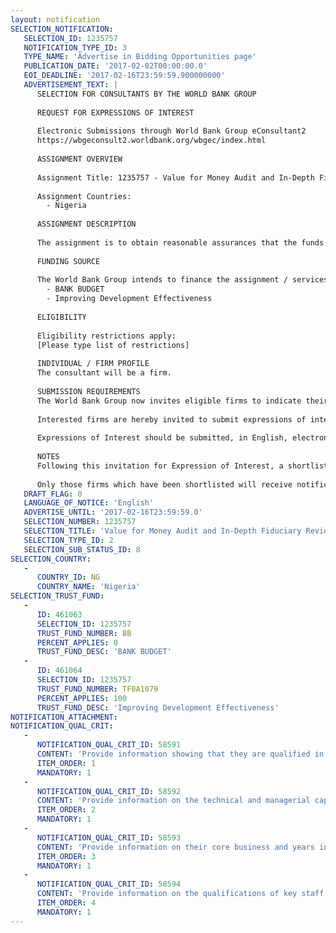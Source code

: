 ```yaml
---
layout: notification
SELECTION_NOTIFICATION: 
   SELECTION_ID: 1235757
   NOTIFICATION_TYPE_ID: 3
   TYPE_NAME: 'Advertise in Bidding Opportunities page'
   PUBLICATION_DATE: '2017-02-02T00:00:00.0'
   EOI_DEADLINE: '2017-02-16T23:59:59.900000000'
   ADVERTISEMENT_TEXT: |
      SELECTION FOR CONSULTANTS BY THE WORLD BANK GROUP
      
      REQUEST FOR EXPRESSIONS OF INTEREST
      
      Electronic Submissions through World Bank Group eConsultant2
      https://wbgeconsult2.worldbank.org/wbgec/index.html
      
      ASSIGNMENT OVERVIEW
      
      Assignment Title: 1235757 - Value for Money Audit and In-Depth Fiduciary Review of the Nigeria Federal Ministry of Health and its Agencies.
      
      Assignment Countries:
        - Nigeria
      
      ASSIGNMENT DESCRIPTION
      
      The assignment is to obtain reasonable assurances that the funds provided for service delivery through a number of federal health institutions (agencies, departments, and individual hospitals) are being used for the intended purposes, with economy, efficiency and effectiveness, and the systems and procedures in place are of sound standard and are applied effectively and consistently. The assignment will seek to accomplish an in-depth review of the financial management practices in those agencies, including the internal governance and oversight arrangements, as well as the performance (efficiency and effectiveness) in use of funds and of the supply chain management in the procurement system for goods, services, and capital. The review and audit assignment is expected to be carried out by an audit firm in collaboration with the Office of the Auditor General of the Federation.
      
      FUNDING SOURCE
      
      The World Bank Group intends to finance the assignment / services described below under the following:
        - BANK BUDGET
        - Improving Development Effectiveness
      
      ELIGIBILITY
      
      Eligibility restrictions apply:
      [Please type list of restrictions]
      
      INDIVIDUAL / FIRM PROFILE
      The consultant will be a firm. 
      
      SUBMISSION REQUIREMENTS
      The World Bank Group now invites eligible firms to indicate their interest in providing the services.  Interested firms must provide information indicating that they are qualified to perform the services (brochures, description of similar assignments, experience in similar conditions, availability of appropriate skills among staff, etc. for firms; CV and cover letter for individuals).  Please note that the total size of all attachments should be less than 5MB.  Consultants may associate to enhance their qualifications.
      
      Interested firms are hereby invited to submit expressions of interest.
      
      Expressions of Interest should be submitted, in English, electronically through World Bank Group eConsultant2 (https://wbgeconsult2.worldbank.org/wbgec/index.html)
      
      NOTES
      Following this invitation for Expression of Interest, a shortlist of qualified firms will be formally invited to submit proposals. Shortlisting and selection will be subject to the availability of funding.
      
      Only those firms which have been shortlisted will receive notification. No debrief will be provided to firms which have not been shortlisted.
   DRAFT_FLAG: 0
   LANGUAGE_OF_NOTICE: 'English'
   ADVERTISE_UNTIL: '2017-02-16T23:59:59.0'
   SELECTION_NUMBER: 1235757
   SELECTION_TITLE: 'Value for Money Audit and In-Depth Fiduciary Review of the Nigeria Federal Ministry of Health and its Agencies.'
   SELECTION_TYPE_ID: 2
   SELECTION_SUB_STATUS_ID: 8
SELECTION_COUNTRY: 
   - 
      COUNTRY_ID: NG
      COUNTRY_NAME: 'Nigeria'
SELECTION_TRUST_FUND: 
   - 
      ID: 461063
      SELECTION_ID: 1235757
      TRUST_FUND_NUMBER: BB
      PERCENT_APPLIES: 0
      TRUST_FUND_DESC: 'BANK BUDGET'
   - 
      ID: 461064
      SELECTION_ID: 1235757
      TRUST_FUND_NUMBER: TF0A1079
      PERCENT_APPLIES: 100
      TRUST_FUND_DESC: 'Improving Development Effectiveness'
NOTIFICATION_ATTACHMENT: 
NOTIFICATION_QUAL_CRIT: 
   - 
      NOTIFICATION_QUAL_CRIT_ID: 58591
      CONTENT: 'Provide information showing that they are qualified in the field of the assignment.'
      ITEM_ORDER: 1
      MANDATORY: 1
   - 
      NOTIFICATION_QUAL_CRIT_ID: 58592
      CONTENT: 'Provide information on the technical and managerial capabilities of the firm.'
      ITEM_ORDER: 2
      MANDATORY: 1
   - 
      NOTIFICATION_QUAL_CRIT_ID: 58593
      CONTENT: 'Provide information on their core business and years in business.'
      ITEM_ORDER: 3
      MANDATORY: 1
   - 
      NOTIFICATION_QUAL_CRIT_ID: 58594
      CONTENT: 'Provide information on the qualifications of key staff.'
      ITEM_ORDER: 4
      MANDATORY: 1
---
```

